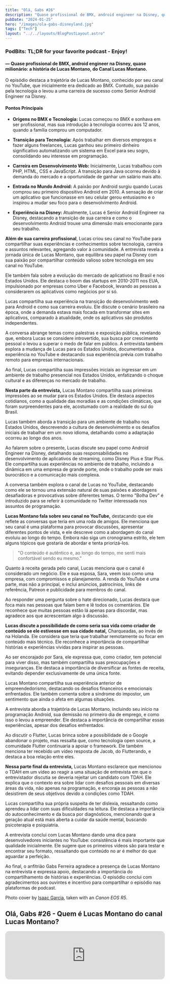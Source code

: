 ```yaml
---
title: "Olá, Gabs #26"
description: "Quase profissional de BMX, android engineer na Disney, quase milionário: a história de Lucas Montano, do Canal Lucas Montano."
pubDate: "2024-01-25"
hero: "/images/ola-gabs-disneyland.jpg"
tags: ["Tech"]
layout: "../../layouts/BlogPostLayout.astro"
---
```


### PodBits: TL;DR for your favorite podcast - Enjoy!

#### — Quase profissional de BMX, android engineer na Disney, quase milionário: a história de Lucas Montano, do Canal Lucas Montano.

O episódio destaca a trajetória de Lucas Montano, conhecido por seu canal no YouTube, que inicialmente era dedicado ao BMX. Contudo, sua paixão pela tecnologia o levou a uma carreira de sucesso como Senior Android Engineer na Disney.

#### Pontos Principais

- **Origens no BMX e Tecnologia:** Lucas começou no BMX e sonhava em ser profissional, mas sua introdução à tecnologia ocorreu aos 12 anos, quando a família comprou um computador.

- **Transição para Tecnologia:** Após trabalhar em diversos empregos e fazer alguns freelances, Lucas ganhou seu primeiro dinheiro significativo automatizando um sistema em Excel para seu sogro, consolidando seu interesse em programação.

- **Carreira em Desenvolvimento Web:** Inicialmente, Lucas trabalhou com PHP, HTML, CSS e JavaScript. A transição para Java ocorreu devido à demanda do mercado e a oportunidade de ganhar um salário mais alto.

- **Entrada no Mundo Android:** A paixão por Android surgiu quando Lucas comprou seu primeiro dispositivo Android em 2010. A sensação de criar um aplicativo que funcionasse em seu celular gerou entusiasmo e o inspirou a mudar seu foco para o desenvolvimento Android.

- **Experiência na Disney:** Atualmente, Lucas é Senior Android Engineer na Disney, destacando a transição de sua carreira e como o desenvolvimento Android trouxe uma dimensão mais emocionante para seu trabalho.


**Além de sua carreira profissional**, Lucas criou seu canal no YouTube para compartilhar suas experiências e conhecimentos sobre tecnologia, carreira e assuntos relevantes, agregando valor à comunidade.
A entrevista revela a jornada única de Lucas Montano, que equilibra seu papel na Disney com sua paixão por compartilhar conteúdo valioso sobre tecnologia em seu canal no YouTube.


Ele também fala sobre a evolução do mercado de aplicativos no Brasil e nos Estados Unidos. Ele destaca o boom das startups em 2010-2011 nos EUA, impulsionado por empresas como Uber e Facebook, levando as pessoas a considerarem os aplicativos como negócios por si só.

Lucas compartilha sua experiência na transição do desenvolvimento web para Android e como sua carreira evoluiu. Ele discute o cenário brasileiro na época, onde a demanda estava mais focada em transformar sites em aplicativos, comparado à atualidade, onde os aplicativos são produtos independentes.

A conversa abrange temas como palestras e exposição pública, revelando que, embora Lucas se considere introvertido, sua busca por crescimento pessoal o levou a superar o medo de falar em público. A entrevista também explora a mudança de Lucas para os Estados Unidos, documentando a experiência no YouTube e destacando sua experiência prévia com trabalho remoto para empresas internacionais.

Ao final, Lucas compartilha suas impressões iniciais ao ingressar em um ambiente de trabalho presencial nos Estados Unidos, enfatizando o choque cultural e as diferenças no mercado de trabalho.

**Nesta parte da entrevista,** Lucas Montano compartilha suas primeiras impressões ao se mudar para os Estados Unidos. Ele destaca aspectos cotidianos, como a qualidade das moradias e as condições climáticas, que foram surpreendentes para ele, acostumado com a realidade do sul do Brasil.

Lucas também aborda a transição para um ambiente de trabalho nos Estados Unidos, descrevendo a cultura de desenvolvimento e os desafios iniciais de trabalhar em um novo idioma, detalhando como a adaptação ocorreu ao longo dos anos.

Ao falarem sobre o presente, Lucas discute seu papel como Android Engineer na Disney, detalhando suas responsabilidades no desenvolvimento de aplicativos de streaming, como Disney Plus e Star Plus. Ele compartilha suas experiências no ambiente de trabalho, incluindo a dinâmica em uma empresa de grande porte, onde o trabalho pode ser mais burocrático e a comunicação mais complexa.

A conversa também explora o canal de Lucas no YouTube, destacando como ele se tornou uma extensão natural de suas paixões e abordagens desafiadoras e provocativas sobre diferentes temas. O termo "Bolha Dev" é introduzido para se referir à comunidade no Twitter interessada nos assuntos de programação.


**Lucas Montano fala sobre seu canal no YouTube,** destacando que ele reflete as conversas que teria em uma roda de amigos. Ele menciona que seu canal é uma plataforma para provocar discussões, apresentar diferentes pontos de vista, e ele descreve como a abordagem do canal evoluiu ao longo do tempo. Embora não siga um cronograma estrito, ele tem alguns tópicos que gostaria de abordar e tenta priorizá-los.

>"O conteúdo é autêntico e, ao longo do tempo, me senti mais confortável sendo eu mesmo."

Quanto à receita gerada pelo canal, Lucas menciona que o canal é considerado um negócio. Ele e sua esposa, Sara, veem isso como uma empresa, com compromissos e planejamento. A renda do YouTube é uma parte, mas não a principal, e inclui anúncios, patrocínios, links de referência, Patreon e publicidade para membros do canal.

Ao responder uma pergunta sobre o hate direcionado, Lucas destaca que foca mais nas pessoas que falam bem e lê todos os comentários. Ele reconhece que muitas pessoas estão lá apenas para discordar, mas agradece aos que acrescentam algo à discussão.

**Lucas discute a possibilidade de como seria sua vida como criador de conteúdo se ele estivesse em sua cidade natal,** Charqueadas, ao invés de na Holanda. Ele considera que teria que trabalhar remotamente ou focar em conteúdo mais técnico. Ele reconhece a importância de compartilhar histórias e experiências vividas para inspirar as pessoas.

Ao ser encorajado por Sara, ele expressa que, como criador, tem potencial para viver disso, mas também compartilha suas preocupações e inseguranças. Ele destaca a importância de diversificar as fontes de receita, evitando depender exclusivamente de uma única fonte.

Lucas Montano compartilha sua experiência anterior de empreendedorismo, destacando os desafios financeiros e emocionais enfrentados. Ele também comenta sobre a síndrome do impostor, um sentimento que ainda o afeta em algumas situações.

A entrevista aborda a trajetória de Lucas Montano, incluindo seu início na programação Android, sua demissão no primeiro dia de emprego, e como isso o levou a empreender. Ele destaca a importância de compartilhar essas experiências, apesar dos desafios enfrentados.

Ao discutir o Flutter, Lucas brinca sobre a possibilidade de o Google abandonar o projeto, mas ressalta que, como tecnologia open source, a comunidade Flutter continuaria a apoiar o framework. Ele também menciona ter recebido um vídeo resposta de Jacob, do Flutterando, e destaca a boa relação entre eles.

**Nessa parte final da entrevista,** Lucas Montano esclarece que mencionou o TDAH em um vídeo ao reagir a uma situação de entrevista em que o entrevistador discutia se deveria rejeitar um candidato com TDAH. Ele explica que o contexto era sobre lidar com desafios pessoais em diversas áreas da vida, não apenas na programação, e encoraja as pessoas a não desistirem de seus objetivos devido a condições como TDAH.

Lucas compartilha sua própria suspeita de ter dislexia, ressaltando como aprendeu a lidar com suas dificuldades na leitura. Ele destaca a importância do autoconhecimento e da busca por diagnósticos, mencionando que a geração atual está mais aberta a cuidar da saúde mental, buscando psicoterapia e psiquiatria.

A entrevista conclui com Lucas Montano dando uma dica para desenvolvedores iniciantes no YouTube: consistência é mais importante que qualidade inicialmente. Ele sugere que os primeiros vídeos são para testar e encontrar seu formato, ressaltando que conteúdo no ar é melhor do que aguardar a perfeição.

Ao final, o anfitrião Gabs Ferreira agradece a presença de Lucas Montano na entrevista e expressa apoio, destacando a importância do compartilhamento de histórias e experiências. O episódio conclui com agradecimentos aos ouvintes e incentivo para compartilhar o episódio nas plataformas de podcast.

Photo cover by [Isaac Garcia](https://www.pexels.com/pt-br/@basiciggy/), taken with an _Canon EOS R5_.

## Olá, Gabs #26 - Quem é Lucas Montano do canal Lucas Montano?

<iframe style="border-radius:12px" src="https://open.spotify.com/embed/episode/11R31e2l02a02G83yodX6l?utm_source=generator&t=0" width="100%" height="152" frameBorder="0" allowfullscreen="" allow="autoplay; clipboard-write; encrypted-media; fullscreen; picture-in-picture" loading="lazy"></iframe>
